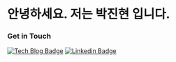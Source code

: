 # 안녕하세요. 저는 박진현 입니다.

### Get in Touch

[![Tech Blog Badge](http://img.shields.io/badge/Medium-000000?style=flat-square&logo=medium&link=https://zzsza.github.io/)](https://velog.io/@v_jin44717/posts) [![Linkedin Badge](https://img.shields.io/badge/-LinkedIn-blue?style=flat-square&logo=Linkedin&logoColor=white&link=<https://www.linkedin.com/in/jinhyun-park05/>)](<https://www.linkedin.com/in/jinhyun-park05/>)

